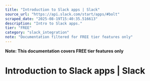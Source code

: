 ```yaml
---
title: "Introduction to Slack apps | Slack"
source_url: "https://api.slack.com/start/apps/#bolt"
scraped_date: "2025-08-19T15:40:35.516613"
description: "Intro to Slack apps."
tier: "FREE"
category: "slack_integration"
note: "Documentation filtered for FREE tier features only"
---
```

**Note: This documentation covers FREE tier features only**

# Introduction to Slack apps | Slack

